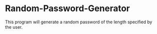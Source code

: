 # Random-Password-Generator
This program will generate a random password of the length specified by the user.
